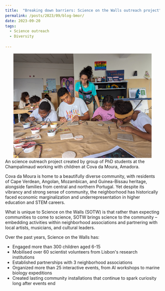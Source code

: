 ```yaml
---
title:  "Breaking down barriers: Science on the Walls outreach project"
permalink: /posts/2023/09/blog-bmor/
date: 2023-09-20
tags:
  - Science outreach
  - Diversity

---
```


<div style="text-align: center;">
  <img src="/images/sotw_1/ceramics.jpg" alt="ceramics" width="450"/>
</div>
An science outreach project created by group of PhD students at the Champalimaud working with children at Cova da Moura, Amadora.

Cova da Moura is home to a beautifully diverse community, with residents of Cape Verdean, Angolan, Mozambican, and Guinea-Bissau heritage, alongside families from central and northern Portugal. Yet despite its vibrancy and strong sense of community, the neighborhood has historically faced economic marginalization and underrepresentation in higher education and STEM careers.

What is unique to Science on the Walls (SOTW) is that rather than expecting communities to come to science, SOTW brings science to the community – embedding activities within neighborhood associations and partnering with local artists, musicians, and cultural leaders.

Over the past years, Science on the Walls has:

* Engaged more than 300 children aged 6-15
* Mobilised over 60 scientist volunteers from Lisbon's research institutions
* Established partnerships with 3 neighborhood associations
* Organized more than 25 interactive events, from AI workshops to marine biology expeditions
* Created lasting community installations that continue to spark curiosity long after events end

